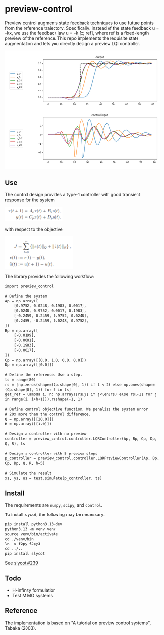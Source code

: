 # preview-control
Preview control augments state feedback techniques to use future points from the reference trajectory. Specifically, instead of the state feedback u = -kx, we use the feedback law u = -k [x; ref], where ref is a fixed-length preview of the reference. This repo implements the requisite state augmentation and lets you directly design a preview LQI controller.

![controller results](img/result.png)

## Use

The control design provides a type-1 controller with good transient response for the system

![ss](img/ss.png)

with respect to the objective

![cost](img/cost.png)

The library provides the following workflow:

```
import preview_control

# Define the system
Ap = np.array([
    [0.9752, 0.0248, 0.1983, 0.0017],
    [0.0248, 0.9752, 0.0017, 0.1983],
    [-0.2459, 0.2459, 0.9752, 0.0248],
    [0.2459, -0.2459, 0.0248, 0.9752],
])
Bp = np.array([
    [-0.0199],
    [-0.0001],
    [-0.1983],
    [-0.0017],
])
Cp = np.array([[0.0, 1.0, 0.0, 0.0]])
Dp = np.array([[0.0]])

# Define the reference. Use a step.
ts = range(80)
rs = [np.zeros(shape=(Cp.shape[0], 1)) if t < 25 else np.ones(shape=(Cp.shape[0], 1)) for t in ts]
get_ref = lambda i, h: np.array([rs[j] if j<len(rs) else rs[-1] for j in range(i, i+h+1)]).reshape(-1, 1)

# Define control objective function. We penalize the system error
# 20x more than the control difference.
Q = np.array([[20.0]])
R = np.array([[1.0]])

# Design a controller with no preview
controller = preview_control.controller.LQRController(Ap, Bp, Cp, Dp, Q, R), ts

# Design a controller with 5 preview steps
p_controller = preview_control.controller.LQRPreviewController(Ap, Bp, Cp, Dp, Q, R, h=5)

# Simulate the result
xs, ys, us = test.simulate(p_controller, ts)
```

## Install
The requirements are `numpy`, `scipy`, and `control`.

To install slycot, the following may be necessary:

```
pip install python3.13-dev
python3.13 -m venv venv
source venv/bin/activate
cd ./venv/bin
ln -s f2py f2py3
cd ../..
pip install slycot
```

See [slycot #239](https://github.com/python-control/Slycot/issues/239)

## Todo
- H-infinity formulation
- Test MIMO systems

## Reference
The implementation is based on "A tutorial on preview control systems", Tabaka (2003).
